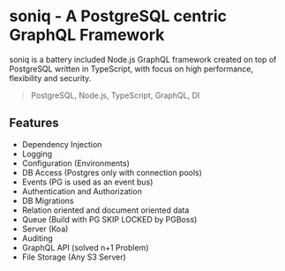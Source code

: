 # soniq - A PostgreSQL centric GraphQL Framework

soniq is a battery included Node.js GraphQL framework created on top of PostgreSQL written in TypeScript, with focus on high performance, flexibility and security.

> PostgreSQL, Node.js, TypeScript, GraphQL, DI

## Features

- Dependency Injection
- Logging
- Configuration (Environments)
- DB Access (Postgres only with connection pools)
- Events (PG is used as an event bus)
- Authentication and Authorization
- DB Migrations
- Relation oriented and document oriented data
- Queue (Build with PG SKIP LOCKED by PGBoss)
- Server (Koa)
- Auditing
- GraphQL API (solved n+1 Problem)
- File Storage (Any S3 Server)
